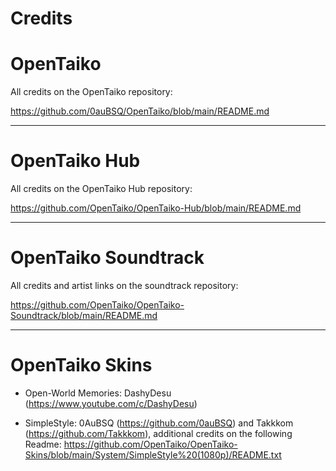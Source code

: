 # Credits

# OpenTaiko

All credits on the OpenTaiko repository:

https://github.com/0auBSQ/OpenTaiko/blob/main/README.md

---

# OpenTaiko Hub

All credits on the OpenTaiko Hub repository:

https://github.com/OpenTaiko/OpenTaiko-Hub/blob/main/README.md

---

# OpenTaiko Soundtrack

All credits and artist links on the soundtrack repository:

https://github.com/OpenTaiko/OpenTaiko-Soundtrack/blob/main/README.md

---

# OpenTaiko Skins

- Open-World Memories: DashyDesu (https://www.youtube.com/c/DashyDesu)

- SimpleStyle: 0AuBSQ (https://github.com/0auBSQ) and Takkkom (https://github.com/Takkkom), additional credits on the following Readme: https://github.com/OpenTaiko/OpenTaiko-Skins/blob/main/System/SimpleStyle%20(1080p)/README.txt

